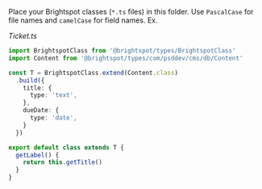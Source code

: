 Place your Brightspot classes (`*.ts` files) in this folder. Use `PascalCase` for file names and `camelCase` for field names. Ex.

_Ticket.ts_

```typescript
import BrightspotClass from '@brightspot/types/BrightspotClass'
import Content from '@brightspot/types/com/psddev/cms/db/Content'

const T = BrightspotClass.extend(Content.class)
  .build({
    title: {
      type: 'text',
    },
    dueDate: {
      type: 'date',
    }
  })

export default class extends T {
  getLabel() {
    return this.getTitle()
  }
}
```
